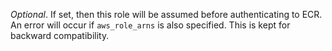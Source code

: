 *Optional*. If set, then this role will
  be assumed before authenticating to ECR. An error will occur if
  `aws_role_arns` is also specified. This is kept for backward compatibility.
